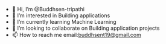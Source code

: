 - 👋 Hi, I’m @Buddhsen-tripathi
- 👀 I’m interested in Building applications
- 🌱 I’m currently learning Machine Learning
- 💞️ I’m looking to collaborate on Building application projects
- 📫 How to reach me email:buddhsent19@gmail.com

<!---
Buddhsen-tripathi/Buddhsen-tripathi is a ✨ special ✨ repository because its `README.md` (this file) appears on your GitHub profile.
You can click the Preview link to take a look at your changes.
--->
